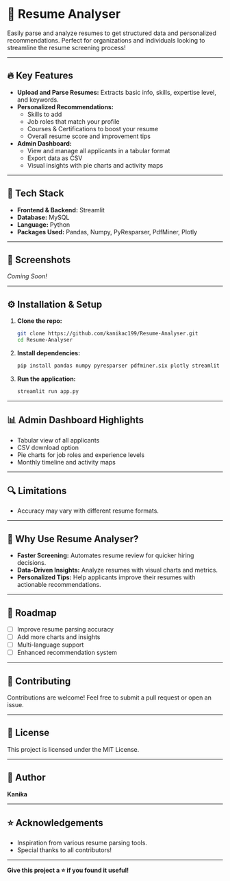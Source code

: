 # 🚀 Resume Analyser

Easily parse and analyze resumes to get structured data and personalized recommendations. Perfect for organizations and individuals looking to streamline the resume screening process!  

---

## 🔥 Key Features
- **Upload and Parse Resumes:** Extracts basic info, skills, expertise level, and keywords.
- **Personalized Recommendations:** 
  - Skills to add
  - Job roles that match your profile
  - Courses & Certifications to boost your resume
  - Overall resume score and improvement tips
- **Admin Dashboard:**
  - View and manage all applicants in a tabular format
  - Export data as CSV
  - Visual insights with pie charts and activity maps

---

## 🎨 Tech Stack
- **Frontend & Backend:** Streamlit
- **Database:** MySQL
- **Language:** Python
- **Packages Used:** Pandas, Numpy, PyResparser, PdfMiner, Plotly

---

## 📸 Screenshots
*Coming Soon!*

---

## ⚙️ Installation & Setup
1. **Clone the repo:**
    ```bash
    git clone https://github.com/kanikac199/Resume-Analyser.git
    cd Resume-Analyser
    ```
2. **Install dependencies:**
    ```bash
    pip install pandas numpy pyresparser pdfminer.six plotly streamlit
    ```
3. **Run the application:**
    ```bash
    streamlit run app.py
    ```

---

## 📊 Admin Dashboard Highlights
- Tabular view of all applicants
- CSV download option
- Pie charts for job roles and experience levels
- Monthly timeline and activity maps

---

## 🔍 Limitations
- Accuracy may vary with different resume formats.

---

## 🌟 Why Use Resume Analyser?
- **Faster Screening:** Automates resume review for quicker hiring decisions.
- **Data-Driven Insights:** Analyze resumes with visual charts and metrics.
- **Personalized Tips:** Help applicants improve their resumes with actionable recommendations.

---

## 🚧 Roadmap
- [ ] Improve resume parsing accuracy
- [ ] Add more charts and insights
- [ ] Multi-language support
- [ ] Enhanced recommendation system

---

## 🤝 Contributing
Contributions are welcome! Feel free to submit a pull request or open an issue.

---

## 📄 License
This project is licensed under the MIT License.

---

## 👤 Author
**Kanika**

---

## ⭐ Acknowledgements
- Inspiration from various resume parsing tools.
- Special thanks to all contributors!

---

**Give this project a ⭐ if you found it useful!**
